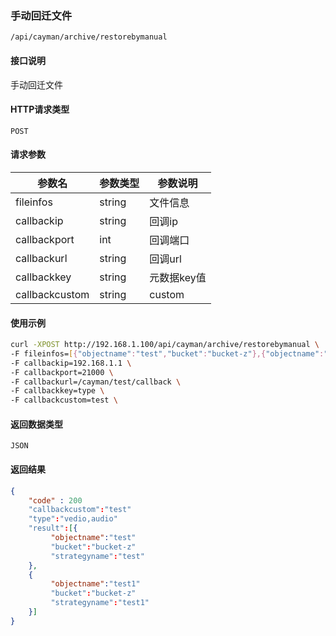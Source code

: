 ### 手动回迁文件
`/api/cayman/archive/restorebymanual`

#### 接口说明
手动回迁文件

#### HTTP请求类型
`POST`

#### 请求参数
|参数名|参数类型|参数说明|
|--|--|--|
|fileinfos|string|文件信息|
|callbackip|string|回调ip|
|callbackport|int|回调端口|
|callbackurl|string|回调url|
|callbackkey|string|元数据key值|
|callbackcustom|string|custom|



#### 使用示例
```sh
curl -XPOST http://192.168.1.100/api/cayman/archive/restorebymanual \
-F fileinfos=[{"objectname":"test","bucket":"bucket-z"},{"objectname":"test1","bucket":bucket-z}] \
-F callbackip=192.168.1.1 \
-F callbackport=21000 \
-F callbackurl=/cayman/test/callback \
-F callbackkey=type \
-F callbackcustom=test \
```

#### 返回数据类型
`JSON`

#### 返回结果
```json
{
    "code" : 200
    "callbackcustom":"test"
    "type":"vedio,audio"
    "result":[{
         "objectname":"test"
         "bucket":"bucket-z"
         "strategyname":"test"
    },
    {
         "objectname":"test1"
         "bucket":"bucket-z"
         "strategyname":"test1"
    }]
}
```

